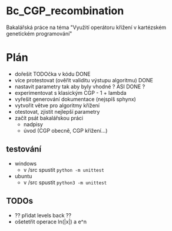 # Bc_CGP_recombination

Bakalářská práce na téma "Využití operátoru křížení v kartézském genetickém programování"

# Plán
- dořešit TODOčka v kódu DONE
- více protestovat (ověřit validitu výstupu algoritmu) DONE
- nastavit parametry tak aby byly vhodné ? ASI DONE ?
- experimentovat s klasickým CGP - 1 + lambda
- vyřešit generování dokumentace (nejspíš sphynx)
- vytvořit větve pro algoritmy křížení
- otestovat, zjistit nejlepší parametry
- začít psát bakalářskou práci
   - nadpisy
   - úvod (CGP obecně, CGP křížení...)

## testování
- windows
   - v /src spustit `python -m unittest`
- ubuntu
   - v /src spustit `python3 -m unittest`

## TODOs
- ?? přidat levels back ??
- ošetetřit operace ln(|x|) a e^n

